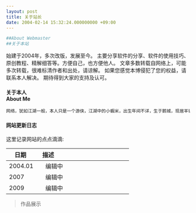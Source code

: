 ```yaml
---
layout: post
title: 关于站长
date: 2004-02-14 15:32:24.000000000 +09:00
---
```

```bash
##About Webmaster
##关于本站
```
始建于2004年，多次改版，发展至今。
主要分享软件的分享、软件的使用技巧、原创教程、精解细答等。方便自己，也方便他人。
文章多数转载自网络上，可能多次转载，很难标清作者和出处，请谅解。
如果您感觉本博侵犯了您的权益，请联系本人解决。
期待得到大家的支持及认可。 

#### 关于本人<br>About Me

```bash
网络，犹如江湖一般，本人只是一个游侠，江湖中的小蝦米，出生年间不详，生于鹅城，现居羊城。平年出来闯荡江湖至今……
```

#### 网站更新日志

这里记录网站的点点滴滴:

| 日期    | 描述                                                |
| ------------ | ---------------------------------------------------|
| 2004.01   |   编辑中         |
| 2007   |   编辑中            |
| 2009   |   编辑中            |

> 作品展示

